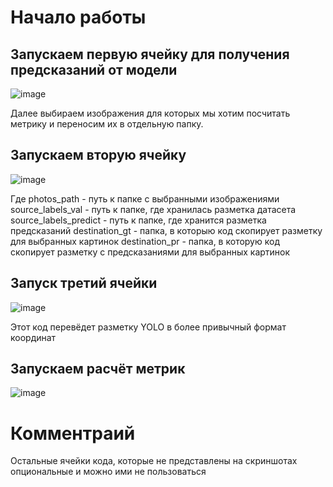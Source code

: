 # Начало работы

## Запускаем первую ячейку для получения предсказаний от модели 

![image](https://github.com/user-attachments/assets/bf93e757-57ec-4166-83a0-1b2943aec32c)

Далее выбираем изображения для которых мы хотим посчитать метрику и переносим их в отдельную папку.

## Запускаем вторую ячейку 

![image](https://github.com/user-attachments/assets/330d28f2-7ead-4776-aa34-1a48309de94a)

Где photos_path - путь к папке с выбранными изображениями
source_labels_val - путь к папке, где хранилась разметка датасета
source_labels_predict - путь к папке, где хранится разметка предсказаний
destination_gt - папка, в которыю код скопирует разметку для выбранных картинок
destination_pr - папка, в которую код скопирует разметку с предсказаниями для выбранных картинок

## Запуск третий ячейки 

![image](https://github.com/user-attachments/assets/f6eeb5ba-bb79-4da9-91e2-b14c775b0247)

Этот код перевёдет разметку YOLO в более привычный формат координат 

## Запускаем расчёт метрик 

![image](https://github.com/user-attachments/assets/2de5040b-6c06-473a-89d4-77aa9481d1da)

# Комментраий
Остальные ячейки кода, которые не представлены на скриншотах опциональные и можно ими не пользоваться

